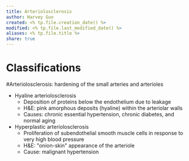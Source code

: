 ```yaml
---
title: Arteriolosclerosis
author: Harvey Guo
created: <% tp.file.creation_date() %>
modified: <% tp.file.last_modified_date() %>
aliases: <% tp.file.title %>
share: true
---
```


# Classifications
#Arteriolosclerosis: hardening of the small arteries and arterioles 
- Hyaline arteriolosclerosis
	- Deposition of proteins below the endothelium due to leakage
	- H&E: pink amorphous deposits (hyaline) within the arteriolar walls 
	- Causes: chronic essential hypertension, chronic diabetes, and normal aging
- Hyperplastic arteriolosclerosis
	- Proliferation of subendothelial smooth muscle cells in response to very high blood pressure
	- H&E: "onion-skin" appearance of the arteriole 
	- Cause: malignant hypertension